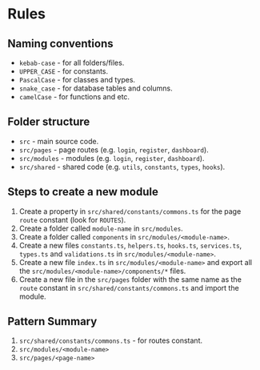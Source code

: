 # Rules

## Naming conventions

- `kebab-case` - for all folders/files.
- `UPPER_CASE` - for constants.
- `PascalCase` - for classes and types.
- `snake_case` - for database tables and columns.
- `camelCase` - for functions and etc.

## Folder structure

- `src` - main source code.
- `src/pages` - page routes (e.g. `login`, `register`, `dashboard`).
- `src/modules` - modules (e.g. `login`, `register`, `dashboard`).
- `src/shared` - shared code (e.g. `utils`, `constants`, `types`, `hooks`).

## Steps to create a new module

1. Create a property in `src/shared/constants/commons.ts` for the page `route` constant (look for `ROUTES`).
2. Create a folder called `module-name` in `src/modules`.
3. Create a folder called `components` in `src/modules/<module-name>`.
4. Create a new files `constants.ts`, `helpers.ts`, `hooks.ts`, `services.ts`, `types.ts` and `validations.ts` in `src/modules/<module-name>`.
5. Create a new file `index.ts` in `src/modules/<module-name>` and export all the `src/modules/<module-name>/components/*` files.
6. Create a new file in the `src/pages` folder with the same name as the `route` constant in `src/shared/constants/commons.ts` and import the module.

## Pattern Summary

1. `src/shared/constants/commons.ts` - for routes constant.
2. `src/modules/<module-name>`
3. `src/pages/<page-name>`
